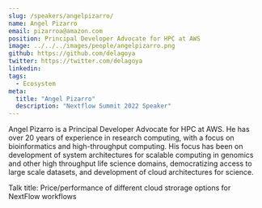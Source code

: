 ```yaml
---
slug: /speakers/angelpizarro/
name: Angel Pizarro
email: pizarroa@amazon.com
position: Principal Developer Advocate for HPC at AWS
image: ../../../images/people/angelpizarro.png
github: https://github.com/delagoya
twitter: https://twitter.com/delagoya
linkedin: 
tags:
  - Ecosystem
meta:
  title: "Angel Pizarro"
  description: "Nextflow Summit 2022 Speaker"
---
```


Angel Pizarro is a Principal Developer Advocate for HPC at AWS.  He has over 20 years of experience in research computing, with a focus on bioinformatics and high-throughput computing. His focus has been on development of system architectures for scalable computing in genomics and other high throughput life science domains, democratizing access to large scale datasets, and development of cloud architectures for science.

Talk title: Price/performance of different cloud strorage options for NextFlow workflows
